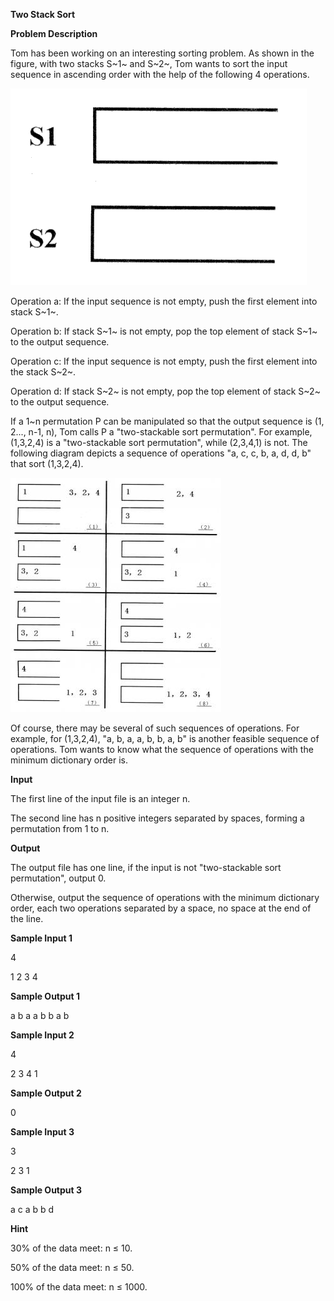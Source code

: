 **Two Stack Sort**

**Problem Description**

Tom has been working on an interesting sorting problem. As shown in the figure, with two stacks S~1~ and S~2~, Tom wants to sort the input sequence in ascending order with the help of the following 4 operations.

![NOIP2008FuSai02](media/image1.png)

Operation a: If the input sequence is not empty, push the first element into stack S~1~.

Operation b: If stack S~1~ is not empty, pop the top element of stack S~1~ to the output sequence.

Operation c: If the input sequence is not empty, push the first element into the stack S~2~.

Operation d: If stack S~2~ is not empty, pop the top element of stack S~2~ to the output sequence.

If a 1\~n permutation P can be manipulated so that the output sequence is (1, 2\..., n-1, n), Tom calls P a "two-stackable sort permutation". For example, (1,3,2,4) is a "two-stackable sort permutation", while (2,3,4,1) is not. The following diagram depicts a sequence of operations "a, c, c, b, a, d, d, b" that sort (1,3,2,4).

![IMG<span data-type=](media/image2.jpeg)

Of course, there may be several of such sequences of operations. For example, for (1,3,2,4), "a, b, a, a, b, b, a, b" is another feasible sequence of operations. Tom wants to know what the sequence of operations with the minimum dictionary order is.

**Input**

The first line of the input file is an integer n.

The second line has n positive integers separated by spaces, forming a permutation from 1 to n.

**Output**

The output file has one line, if the input is not "two-stackable sort permutation", output 0.

Otherwise, output the sequence of operations with the minimum dictionary order, each two operations separated by a space, no space at the end of the line.

**Sample Input 1**

4

1 2 3 4

**Sample Output 1**

a b a a b b a b

**Sample Input 2**

4

2 3 4 1

**Sample Output 2**

0

**Sample Input 3**

3

2 3 1

**Sample Output 3**

a c a b b d

**Hint**

30% of the data meet: n ≤ 10.

50% of the data meet: n ≤ 50.

100% of the data meet: n ≤ 1000.
